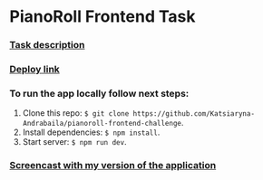 # PianoRoll Frontend Task

### [Task description](https://github.com/Nospoko/pianoroll-frontend-challenge)

### [Deploy link](https://pianoroll-frontend-challenge.netlify.app/)

### To run the app locally follow next steps:
1. Clone this repo: `$ git clone https://github.com/Katsiaryna-Andrabaila/pianoroll-frontend-challenge`.
2. Install dependencies: `$ npm install`.
3. Start server: `$ npm run dev`.

### [Screencast with my version of the application]()
